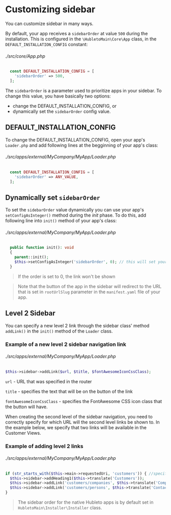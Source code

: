 # Customizing sidebar

You can customize sidebar in many ways.

By default, your app receives a `sidebarOrder` at value `500` during the installation. This is configured in the `\HubletoMain\Core\App` class, in the `DEFAULT_INSTALLATION_CONFIG` constant:

###### ./src/core/App.php

```php
  const DEFAULT_INSTALLATION_CONFIG = [
    'sidebarOrder' => 500,
  ];
```

The `sidebarOrder` is a parameter used to prioritize apps in your sidebar. To change this value, you have basically two options:

- change the DEFAULT_INSTALLATION_CONFIG, or
- dynamically set the `sidebarOrder` config value.

## DEFAULT_INSTALLATION_CONFIG

To change the DEFAULT_INSTALLATION_CONFIG, open your app's `Loader.php` and add following lines at the begginning of your app's class:

###### ./src/apps/external/MyCompany/MyApp/Loader.php

```php
  const DEFAULT_INSTALLATION_CONFIG = [
    'sidebarOrder' => ANY_VALUE,
  ];
```

## Dynamically set `sidebarOrder`

To set the `sidebarOrder` value dynamically you can use your app's `setConfigAsInteger()` method during the _init_ phase. To do this, add following line into `init()` method of your app's class:

###### ./src/apps/external/MyCompany/MyApp/Loader.php

```php
  public function init(): void
  {
    parent::init();
    $this->setConfigAsInteger('sidebarOrder', 0); // this will set your sidebarOrder
  }

```

> If the order is set to 0, the link won't be shown

> Note that the button of the app in the sidebar will redirect to the URL that is set in `rootUrlSlug` parameter in the `manifest.yaml` file of your app.

## Level 2 Sidebar

You can specify a new level 2 link through the sidebar class' method `addLink()` in the `init()` method of the `Loader` class.

### Example of a new level 2 sidebar navigation link

###### ./src/apps/external/MyCompany/MyApp/Loader.php

```php
$this->sidebar->addLink($url, $title, $fontAwesomeIconCssClass);
```

`url` - URL that was specified in the router

`title` - specifies the text that will be on the button of the link

`fontAwesomeIconCssClass` - specifies the FontAwesome CSS icon class that the button will have.

When creating the second level of the sidebar navigation, you need to correctly specify for which URL will the second level links be shown to. In the example below, we specify that two links will be available in the Customer Views.

### Example of adding level 2 links

###### ./src/apps/external/MyCompany/MyApp/Loader.php

```php
if (str_starts_with($this->main->requestedUri, 'customers')) { //specifying the url that the second level links can be shown in
  $this->sidebar->addHeading1($this->translate('Customers'));
  $this->sidebar->addLink('customers/companies', $this->translate('Companies'), 'fas fa-building');
  $this->sidebar->addLink('customers/persons', $this->translate('Contact Persons'), 'fas fa-users');
}
```

> The sidebar order for the native Hubleto apps is by default set in `HubletoMain\Installer\Installer` class.
